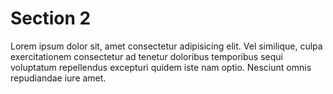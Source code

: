 # Section 2
Lorem ipsum dolor sit, amet consectetur adipisicing elit. Vel similique, culpa exercitationem consectetur ad tenetur doloribus temporibus sequi voluptatum repellendus excepturi quidem iste nam optio. Nesciunt omnis repudiandae iure amet.